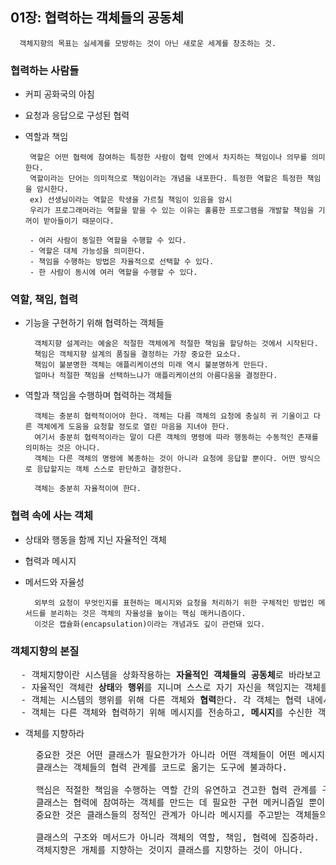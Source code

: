 ## 01장: 협력하는 객체들의 공동체

```text
  객체지향의 목표는 실세계를 모방하는 것이 아닌 새로운 세계를 창조하는 것.
```

### 협력하는 사람들

- 커피 공화국의 아침
- 요청과 응답으로 구성된 협력
- 역할과 책임

   ```
    역할은 어떤 협력에 참여하는 특정한 사람이 협력 안에서 차지하는 책임이나 의무를 의미한다.
    역할이라는 단어는 의미적으로 책임이라는 개념을 내포한다. 특정한 역할은 특정한 책임을 암시한다.
    ex) 선생님이라는 역할은 학생을 가르칠 책임이 있음을 암시
    우리가 프로그래머라는 역할을 맡을 수 있는 이유는 훌륭한 프로그램을 개발할 책임을 기꺼이 받아들이기 때문이다.

    - 여러 사람이 동일한 역할을 수행할 수 있다. 
    - 역할은 대체 가능성을 의미한다.
    - 책임을 수행하는 방법은 자율적으로 선택할 수 있다.
    - 한 사람이 동시에 여러 역할을 수행할 수 있다.
  ```

### 역할, 책임, 협력

- 기능을 구현하기 위해 협력하는 객체들

  ```
    객체지향 설계라는 예술은 적절한 객체에게 적절한 책임을 할당하는 것에서 시작된다.
    책임은 객체지향 설계의 품질을 결정하는 가장 중요한 요소다.
    책임이 불분명한 객체는 애플리케이션의 미래 역시 불분명하게 만든다.
    얼마나 적절한 책임을 선택하느냐가 애플리케이션의 아름다움을 결정한다.
  ```
- 역할과 책임을 수행하며 협력하는 객체들

  ```
    객체는 충분히 협력적이어야 한다. 객체는 다름 객체의 요청에 충실히 귀 기울이고 다른 객체에게 도움을 요청할 정도로 열린 마음을 지녀야 한다.
    여기서 충분히 협력적이라는 말이 다른 객체의 명령에 따라 행동하는 수동적인 존재를 의미하는 것은 아니다.
    객체는 다른 객체의 명령에 복종하는 것이 아니라 요청에 응답할 뿐이다. 어떤 방식으로 응답할지는 객체 스스로 판단하고 결정한다.
    
    객체는 충분히 자율적이여 한다.
  ```

### 협력 속에 사는 객체

- 상태와 행동을 함께 지닌 자율적인 객체
- 협력과 메시지
- 메서드와 자율성

  ```
    외부의 요청이 무엇인지를 표현하는 메시지와 요청을 처리하기 위한 구체적인 방법인 메서드를 분리하는 것은 객체의 자율성을 높이는 핵심 매커니즘이다.
    이것은 캡슐화(encapsulation)이라는 개념과도 깊이 관련돼 있다.
  ```

### 객체지향의 본질

<pre>
  - 객체지향이란 시스템을 상화작용하는 <b>자율적인 객체들의 공동체</b>로 바라보고 객체를 이용해 시스템을 분할하는 방법이다.
  - 자율적인 객체란 <b>상태</b>와 <b>행위</b>를 지니며 스스로 자기 자신을 책임지는 객체를 의미한다.
  - 객체는 시스템의 행위를 위해 다른 객체와 <b>협력</b>한다. 각 객체는 협력 내에서 정해진 <b>역할</b>을 수행하며 관련된 <b>책임</b>의 집합이다.
  - 객체는 다른 객체와 협력하기 위해 메시지를 전송하고, <b>메시지</b>를 수신한 객체는 메시를 처리하는 데 적합한 <b>메서드</b>를 자율적으로 선택한다.
</pre>

- 객체를 지향하라

  <pre>
    중요한 것은 어떤 클래스가 필요한가가 아니라 어떤 객체들이 어떤 메시지를 주고받으며 협력하는가다. 
    클래스는 객체들의 협력 관계를 코드로 옮기는 도구에 불과하다.
    
    핵심은 적절한 책임을 수행하는 역할 간의 유연하고 견고한 협력 관계를 구축하는 것이다.
    클래스는 협력에 참여하는 객체를 만드는 데 필요한 구현 메커니즘일 뿐이다.
    중요한 것은 클래스들의 정적인 관계가 아니라 메시지를 주고받는 객체들의 동적인 관계다.
    
    클래스의 구조와 메서드가 아니라 객체의 역할, 책임, 협력에 집중하라.
    객체지향은 개체를 지향하는 것이지 클래스를 지향하는 것이 아니다.
  </pre>
